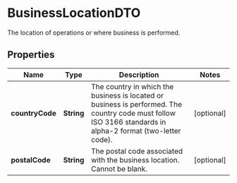 

# BusinessLocationDTO

The location of operations or where business is performed.

## Properties

| Name | Type | Description | Notes |
|------------ | ------------- | ------------- | -------------|
|**countryCode** | **String** | The country in which the business is located or business is performed. The country code must follow ISO 3166 standards in alpha-2 format (two-letter code). |  [optional] |
|**postalCode** | **String** | The postal code associated with the business location. Cannot be blank. |  [optional] |



